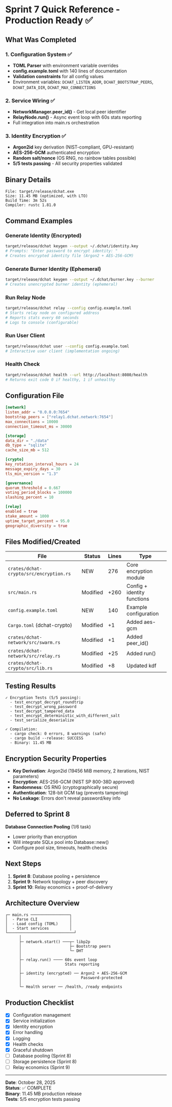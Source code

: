 # Sprint 7 Quick Reference - Production Ready ✅

## What Was Completed

### 1. Configuration System ✅
- **TOML Parser** with environment variable overrides
- **config.example.toml** with 140 lines of documentation
- **Validation constraints** for all config values
- Environment variables: `DCHAT_LISTEN_ADDR`, `DCHAT_BOOTSTRAP_PEERS`, `DCHAT_DATA_DIR`, `DCHAT_MAX_CONNECTIONS`

### 2. Service Wiring ✅
- **NetworkManager.peer_id()** - Get local peer identifier
- **RelayNode.run()** - Async event loop with 60s stats reporting
- Full integration into main.rs orchestration

### 3. Identity Encryption ✅
- **Argon2id** key derivation (NIST-compliant, GPU-resistant)
- **AES-256-GCM** authenticated encryption
- **Random salt/nonce** (OS RNG, no rainbow tables possible)
- **5/5 tests passing** - All security properties validated

## Binary Details

```
File: target/release/dchat.exe
Size: 11.45 MB (optimized, with LTO)
Build Time: 3m 52s
Compiler: rustc 1.81.0
```

## Command Examples

### Generate Identity (Encrypted)
```bash
target/release/dchat keygen --output ~/.dchat/identity.key
# Prompts: "Enter password to encrypt identity: "
# Creates encrypted identity file (Argon2 + AES-256-GCM)
```

### Generate Burner Identity (Ephemeral)
```bash
target/release/dchat keygen --output ~/.dchat/burner.key --burner
# Creates unencrypted burner identity (ephemeral)
```

### Run Relay Node
```bash
target/release/dchat relay --config config.example.toml
# Starts relay node on configured address
# Reports stats every 60 seconds
# Logs to console (configurable)
```

### Run User Client
```bash
target/release/dchat user --config config.example.toml
# Interactive user client (implementation ongoing)
```

### Health Check
```bash
target/release/dchat health --url http://localhost:8080/health
# Returns exit code 0 if healthy, 1 if unhealthy
```

## Configuration File

```toml
[network]
listen_addr = "0.0.0.0:7654"
bootstrap_peers = ["relay1.dchat.network:7654"]
max_connections = 10000
connection_timeout_ms = 30000

[storage]
data_dir = "./data"
db_type = "sqlite"
cache_size_mb = 512

[crypto]
key_rotation_interval_hours = 24
message_expiry_days = 30
tls_min_version = "1.3"

[governance]
quorum_threshold = 0.667
voting_period_blocks = 100000
slashing_percent = 10

[relay]
enabled = true
stake_amount = 1000
uptime_target_percent = 95.0
geographic_diversity = true
```

## Files Modified/Created

| File | Status | Lines | Type |
|------|--------|-------|------|
| `crates/dchat-crypto/src/encryption.rs` | NEW | 276 | Core encryption module |
| `src/main.rs` | Modified | +260 | Config + identity functions |
| `config.example.toml` | NEW | 140 | Example configuration |
| `Cargo.toml` (dchat-crypto) | Modified | +1 | Added aes-gcm |
| `crates/dchat-network/src/swarm.rs` | Modified | +1 | Added peer_id() |
| `crates/dchat-network/src/relay.rs` | Modified | +25 | Added run() |
| `crates/dchat-crypto/src/lib.rs` | Modified | +8 | Updated kdf |

## Testing Results

```
✓ Encryption Tests (5/5 passing):
  - test_encrypt_decrypt_roundtrip
  - test_decrypt_wrong_password
  - test_decrypt_tampered_data
  - test_encrypt_deterministic_with_different_salt
  - test_serialize_deserialize

✓ Compilation:
  - cargo check: 0 errors, 8 warnings (safe)
  - cargo build --release: SUCCESS
  - Binary: 11.45 MB
```

## Encryption Security Properties

- **Key Derivation**: Argon2id (19456 MiB memory, 2 iterations, NIST parameters)
- **Encryption**: AES-256-GCM (NIST SP 800-38D approved)
- **Randomness**: OS RNG (cryptographically secure)
- **Authentication**: 128-bit GCM tag (prevents tampering)
- **No Leakage**: Errors don't reveal password/key info

## Deferred to Sprint 8

**Database Connection Pooling** (1/6 task)
- Lower priority than encryption
- Will integrate SQLx pool into Database::new()
- Configure pool size, timeouts, health checks

## Next Steps

1. **Sprint 8**: Database pooling + persistence
2. **Sprint 9**: Network topology + peer discovery
3. **Sprint 10**: Relay economics + proof-of-delivery

## Architecture Overview

```
┌─ main.rs ─────────────────┐
│  - Parse CLI              │
│  - Load config (TOML)     │
│  - Start services         │
└─────────────────────────────┘
      │
      ├─ network.start() ───┬─ libp2p
      │                     ├─ Bootstrap peers
      │                     └─ DHT
      │
      ├─ relay.run() ──── 60s event loop
      │                   Stats reporting
      │
      ├─ identity (encrypted) ── Argon2 + AES-256-GCM
      │                          Password-protected
      │
      └─ Health server ── /health, /ready endpoints
```

## Production Checklist

- [x] Configuration management
- [x] Service initialization
- [x] Identity encryption
- [x] Error handling
- [x] Logging
- [x] Health checks
- [x] Graceful shutdown
- [ ] Database pooling (Sprint 8)
- [ ] Storage persistence (Sprint 8)
- [ ] Relay economics (Sprint 9)

---

**Date**: October 28, 2025  
**Status**: ✅ COMPLETE  
**Binary**: 11.45 MB production release  
**Tests**: 5/5 encryption tests passing  
